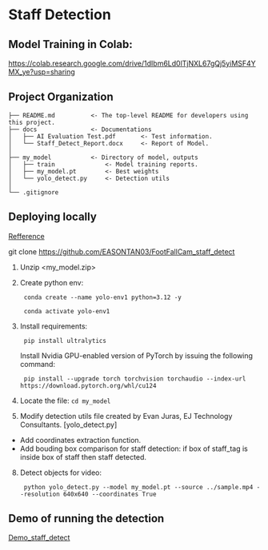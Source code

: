# Staff Detection
## Model Training in Colab: 
https://colab.research.google.com/drive/1dIbm6Ld0lTjNXL67gQj5yiMSF4YMX_ye?usp=sharing

## Project Organization

```
├── README.md          <- The top-level README for developers using this project.
├── docs               <- Documentations
│   ├── AI Evaluation Test.pdf       <- Test information.
│   └── Staff_Detect_Report.docx     <- Report of Model.
│   
├── my_model           <- Directory of model, outputs
│   ├── train              <- Model training reports.
│   ├── my_model.pt        <- Best weights 
│   └── yolo_detect.py     <- Detection utils
│ 
└── .gitignore
```

## Deploying locally 
[Refference](https://github.com/EdjeElectronics/Train-and-Deploy-YOLO-Models)

git clone https://github.com/EASONTAN03/FootFallCam_staff_detect
1. Unzip <my_model.zip> 
2. Create python env:

        conda create --name yolo-env1 python=3.12 -y

        conda activate yolo-env1
   
4. Install requirements:
   
        pip install ultralytics
   
    Install Nvidia GPU-enabled version of PyTorch by issuing the following command:

        pip install --upgrade torch torchvision torchaudio --index-url https://download.pytorch.org/whl/cu124
   
6. Locate the file: ```cd my_model```
7. Modify detection utils file created by Evan Juras, EJ Technology Consultants. [yolo_detect.py]
- Add coordinates extraction function. 
- Add bouding box comparison for staff detection: if box of staff_tag is inside box of staff then staff detected.
8. Detect objects for video:
  
        python yolo_detect.py --model my_model.pt --source ../sample.mp4 --resolution 640x640 --coordinates True


## Demo of running the detection
[Demo_staff_detect](https://www.youtube.com/watch?v=6_Xb9QUhnJ8)
